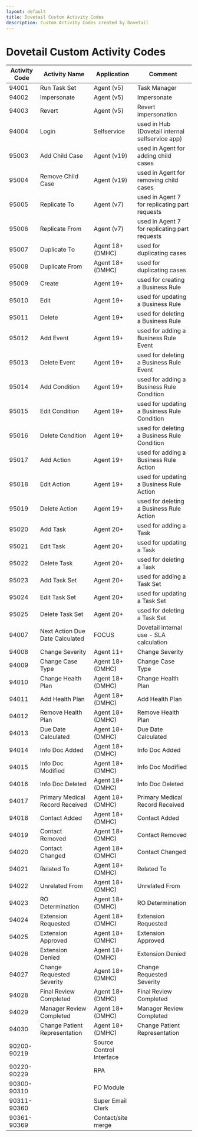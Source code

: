 ```yaml
---
layout: default
title: Dovetail Custom Activity Codes
description: Custom Activity Codes created by Dovetail
---
```


# Dovetail Custom Activity Codes

| Activity Code | Activity Name | Application  | Comment |
| --- | --- | --- | --- |
| 94001 | Run Task Set | Agent (v5)  | Task Manager|
| 94002 | Impersonate | Agent (v5)  | Impersonate|
| 94003 | Revert | Agent (v5)  | Revert impersonation|
| 94004 | Login | Selfservice | used in Hub (Dovetail internal selfservice app)|
| 95003 | Add Child Case | Agent (v19) | used in Agent for adding child cases|
| 95004 | Remove Child Case | Agent (v19) | used in Agent for removing child cases|
| 95005 | Replicate To | Agent (v7) | used in Agent 7 for replicating part requests|
| 95006 | Replicate From | Agent (v7)  | used in Agent 7 for replicating part requests|
| 95007 | Duplicate To | Agent 18+ (DMHC) | used for duplicating cases|
| 95008 | Duplicate From | Agent 18+ (DMHC) | used for duplicating cases|
| 95009 | Create | Agent 19+ | used for creating a Business Rule |
| 95010 | Edit | Agent 19+ | used for updating a Business Rule |
| 95011 | Delete | Agent 19+ | used for deleting a Business Rule |
| 95012 | Add Event | Agent 19+ | used for adding a Business Rule Event |
| 95013 | Delete Event | Agent 19+ | used for deleting a Business Rule Event |
| 95014 | Add Condition | Agent 19+ | used for adding a Business Rule Condition |
| 95015 | Edit Condition | Agent 19+ | used for updating a Business Rule Condition |
| 95016 | Delete Condition | Agent 19+ | used for deleting a Business Rule Condition |
| 95017 | Add Action | Agent 19+ | used for adding a Business Rule Action |
| 95018 | Edit Action | Agent 19+ | used for updating a Business Rule Action |
| 95019 | Delete Action | Agent 19+ | used for deleting a Business Rule Action |
| 95020 | Add Task | Agent 20+ | used for adding a Task |
| 95021 | Edit Task | Agent 20+ | used for updating a Task |
| 95022 | Delete Task | Agent 20+ | used for deleting a Task |
| 95023 | Add Task Set | Agent 20+ | used for adding a Task Set |
| 95024 | Edit Task Set | Agent 20+ | used for updating a Task Set |
| 95025 | Delete Task Set | Agent 20+ | used for deleting a Task Set |
| 94007 | Next Action Due Date Calculated | FOCUS | Dovetail internal use - SLA calculation |
| 94008 | Change Severity | Agent 11+   | Change Severity |
| 94009 | Change Case Type | Agent 18+ (DMHC)   | Change Case Type |
| 94010 | Change Health Plan | Agent 18+ (DMHC)   | Change Health Plan |
| 94011 | Add Health Plan | Agent 18+ (DMHC)   | Add Health Plan |
| 94012 | Remove Health Plan | Agent 18+ (DMHC)   | Remove Health Plan |
| 94013 | Due Date Calculated | Agent 18+ (DMHC)   | Due Date Calculated |
| 94014 | Info Doc Added | Agent 18+ (DMHC)   | Info Doc Added |
| 94015 | Info Doc Modified | Agent 18+ (DMHC)   | Info Doc Modified |
| 94016 | Info Doc Deleted | Agent 18+ (DMHC)   | Info Doc Deleted |
| 94017 | Primary Medical Record Received | Agent 18+ (DMHC)   | Primary Medical Record Received |
| 94018 | Contact Added | Agent 18+ (DMHC)   | Contact Added |
| 94019 | Contact Removed | Agent 18+ (DMHC)   | Contact Removed |
| 94020 | Contact Changed | Agent 18+ (DMHC)   | Contact Changed |
| 94021 | Related To | Agent 18+ (DMHC)   | Related To |
| 94022 | Unrelated From | Agent 18+ (DMHC)   | Unrelated From |
| 94023 | RO Determination | Agent 18+ (DMHC)   | RO Determination |
| 94024 | Extension Requested | Agent 18+ (DMHC)   | Extension Requested |
| 94025 | Extension Approved | Agent 18+ (DMHC)   | Extension Approved |
| 94026 | Extension Denied | Agent 18+ (DMHC)   | Extension Denied |
| 94027 | Change Requested Severity | Agent 18+ (DMHC)   | Change Requested Severity |
| 94028 | Final Review Completed | Agent 18+ (DMHC)   | Final Review Completed |
| 94029 | Manager Review Completed | Agent 18+ (DMHC)   | Manager Review Completed |
| 94030 | Change Patient Representation | Agent 18+ (DMHC)   | Change Patient Representation |
| 90200-90219 | |Source Control Interface|
| 90220-90229 | |RPA|
| 90300-90310 | |PO Module|
| 90311-90360 | |Super Email Clerk|
| 90361-90369 | |Contact/site merge|
